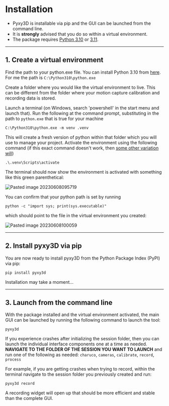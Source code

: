 # Installation

- Pyxy3D is installable via pip and the GUI can be launched from the command line. 
- It is **strongly** advised that you do so within a virtual environment. 
- The package requires [Python 3.10](https://www.python.org/downloads/release/python-3100/)  or [3.11](https://www.python.org/downloads/release/python-3110/).
---

## 1. Create a virtual environment

Find the path to your python.exe file. You can install Python 3.10 from [here](https://www.python.org/downloads/release/python-3100/). For me the path is `C:\Python310\python.exe`

Create a folder where you would like the virtual environment to live. This can be different from the folder where your motion capture calibration and recording data is stored.
   
Launch a terminal (on Windows, search 'powershell' in the start menu and launch that).
Run the following at the command prompt, substituting in the path to `python.exe` that is true for your machine
```
C:\Python310\python.exe -m venv .venv
```

This will create a fresh version of python within that folder which you will use to manage your project. Activate the environment using the following command (if this exact command doesn't work, then [some other variation will](https://docs.python.org/3/library/venv.html#how-venvs-work))
```
.\.venv\Scripts\activate
```

The terminal should now show the environment is activated with something like this green parenthetical:

![Pasted image 20230608095719](https://github.com/mprib/pyxy3d/assets/31831778/10a91524-9a81-41d1-b27b-0b6ba723cb27)

You can confirm that your python path is set by running

```
python -c "import sys; print(sys.executable)"
```
which should point to the file in the virtual environment you created:

![Pasted image 20230608100059](https://github.com/mprib/pyxy3d/assets/31831778/e214ebae-692c-4b50-b6f4-f34dcb44df43)

---

## 2. Install pyxy3D via pip

You are now ready to install pyxy3D from the Python Package Index (PyPI) via pip:

```
pip install pyxy3d
```

Installation may take a moment...

---

## 3. Launch from the command line
With the package installed and the virtual environment activated, the main GUI can be launched by running the following command to launch the tool:

```
pyxy3d
```

If you experience crashes after initializing the session folder, then you can launch the individual interface components one at a time as needed. **NAVIGATE TO THE FOLDER OF THE SESSION YOU WANT TO LAUNCH** and run one of the following as needed: `charuco`, `cameras`, `calibrate`, `record`, `process`

For example, if you are getting crashes when trying to record, within the terminal navigate to the session folder you previously created and run:

```
pyxy3d record
```

A recording widget will open up that should be more efficient and stable than the complete GUI.